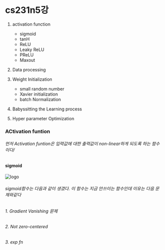 # cs231n5강

1. activation function 
    - sigmoid
    - tanH
    - ReLU
    - Leaky ReLU
    - PReLU
    - Maxout
2. Data processing

3. Weight Initialization
    - small random number
    - Xavier initialization
    - batch Normalization
    
4. Babyssitting the Learning process

5. Hyper parameter Optimization

### ACtivation funtion 
###### 먼저 Activation funtion은 입력값에 대한 출력값이 non-linear하게 되도록 하는 함수이다/
#### sigmoid  
![logo](https://user-images.githubusercontent.com/68374734/107511737-396e1600-6be9-11eb-8082-ad8e9d87c7b4.PNG)
###### sigmoid함수는 다음과 같이 생겼다. 이 함수는 지금 안쓰이는 함수인데 이유는 다음 문제와같다  
###### 1. Gradient Vanishing 문제
###### 2. Not zero-centered
###### 3. exp fn
###### 
###### 
###### 
###### 
###### 
###### 
###### 
###### 
###### 
###### 
###### 
###### 
###### 
###### 
###### 
###### 
###### 
###### 
###### 
###### 
###### 
###### 
###### 
###### 
